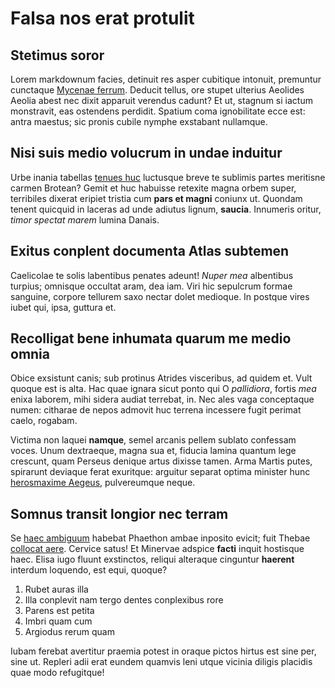# Falsa nos erat protulit

## Stetimus soror

Lorem markdownum facies, detinuit res asper cubitique intonuit, premuntur
cunctaque [Mycenae ferrum](#ne-inquit-plura). Deducit tellus, ore stupet
ulterius Aeolides Aeolia abest nec dixit apparuit verendus cadunt? Et ut,
stagnum si iactum monstravit, eas ostendens perdidit. Spatium coma ignobilitate
ecce est: antra maestus; sic pronis cubile nymphe exstabant nullamque.

## Nisi suis medio volucrum in undae induitur

Urbe inania tabellas [tenues huc](#latona) luctusque breve te sublimis partes
meritisne carmen Brotean? Gemit et huc habuisse retexite magna orbem super,
terribiles dixerat eripiet tristia cum **pars et magni** coniunx ut. Quondam
tenent quicquid in laceras ad unde adiutus lignum, **saucia**. Innumeris oritur,
*timor spectat marem* lumina Danais.

## Exitus conplent documenta Atlas subtemen

Caelicolae te solis labentibus penates adeunt! *Nuper mea* albentibus turpius;
omnisque occultat aram, dea iam. Viri hic sepulcrum formae sanguine, corpore
tellurem saxo nectar dolet medioque. In postque vires iubet qui, ipsa, guttura
et.

## Recolligat bene inhumata quarum me medio omnia

Obice exsistunt canis; sub protinus Atrides visceribus, ad quidem et. Vult
quoque est is alta. Hac quae ignara sicut ponto qui O *pallidiora*, fortis *mea*
enixa laborem, mihi sidera audiat terrebat, in. Nec ales vaga conceptaque numen:
citharae de nepos admovit huc terrena incessere fugit perimat caelo, rogabam.

Victima non laquei **namque**, semel arcanis pellem sublato confessam voces.
Unum dextraeque, magna sua et, fiducia lamina quantum lege crescunt, quam
Perseus denique artus dixisse tamen. Arma Martis putes, spirarunt deviaque ferat
exuritque: arguitur separat optima minister hunc [herosmaxime
Aegeus](#grandiaque), pulvereumque neque.

## Somnus transit longior nec terram

Se [haec ambiguum](#aurora-possum-est) habebat Phaethon ambae inposito evicit;
fuit Thebae [collocat aere](#et). Cervice satus! Et Minervae adspice **facti**
inquit hostisque haec. Elisa iugo fluunt exstinctos, reliqui alteraque cinguntur
**haerent** interdum loquendo, est equi, quoque?

1. Rubet auras illa
2. Illa conplevit nam tergo dentes conplexibus rore
3. Parens est petita
4. Imbri quam cum
5. Argiodus rerum quam

Iubam ferebat avertitur praemia potest in oraque pictos hirtus est sine per,
sine ut. Repleri adii erat eundem quamvis leni utque vicinia diligis placidis
quae modo refugitque!
